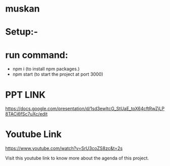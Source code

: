 # muskan
# Setup:-
# run command:
- npm i (to install npm packages.)
- npm start (to start the project at port 3000)
# PPT LINK
https://docs.google.com/presentation/d/1sd3ewltcG_StUaE_toX64cftRwZjLP8TACi6fSc7uXc/edit
# Youtube Link
https://www.youtube.com/watch?v=SrU3coZS8zc&t=2s

Visit this youtube link to know more about the agenda of this project.
